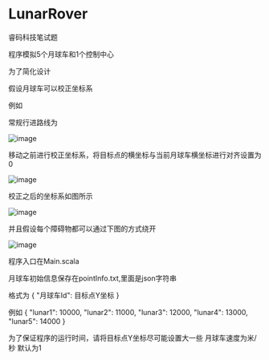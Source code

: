 # LunarRover
睿码科技笔试题

程序模拟5个月球车和1个控制中心

为了简化设计

假设月球车可以校正坐标系

例如

常规行进路线为

![image](https://github.com/DarkSand/mzituSpider/blob/master/pic/pic_1.png)

移动之前进行校正坐标系，将目标点的横坐标与当前月球车横坐标进行对齐设置为0

![image](https://github.com/DarkSand/mzituSpider/blob/master/pic/pic_2.png)

校正之后的坐标系如图所示

![image](https://github.com/DarkSand/mzituSpider/blob/master/pic/pic_3.png)

并且假设每个障碍物都可以通过下图的方式绕开

![image](https://github.com/DarkSand/mzituSpider/blob/master/pic/pic_4.png)

程序入口在Main.scala

月球车初始信息保存在pointInfo.txt,里面是json字符串

格式为
{
  "月球车Id": 目标点Y坐标
}

例如
{
  "lunar1": 10000,
  "lunar2": 11000,
  "lunar3": 12000,
  "lunar4": 13000,
  "lunar5": 14000
}

为了保证程序的运行时间，请将目标点Y坐标尽可能设置大一些
月球车速度为米/秒 默认为1
